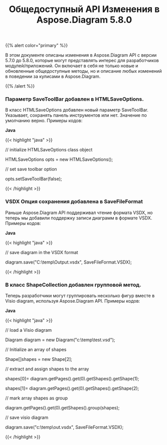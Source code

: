 ﻿---
title: Общедоступный API Изменения в Aspose.Diagram 5.8.0
type: docs
weight: 20
url: /ru/java/public-api-changes-in-aspose-diagram-5-8-0/
---
{{% alert color="primary" %}} 

В этом документе описаны изменения в Aspose.Diagram API с версии 5.7.0 до 5.8.0, которые могут представлять интерес для разработчиков модулей/приложений. Он включает в себя не только новые и обновленные общедоступные методы, но и описание любых изменений в поведении за кулисами в Aspose.Diagram.

{{% /alert %}} 
### **Параметр SaveToolBar добавлен в HTMLSaveOptions.**
В класс HTMLSaveOptions добавлен новый параметр SaveToolBar. Указывает, сохранять панель инструментов или нет. Значение по умолчанию верно. Примеры кодов:

**Java**

{{< highlight "java" >}}

 // initialize HTMLSaveOptions class object

HTMLSaveOptions opts = new HTMLSaveOptions();

// set save toolbar option

opts.setSaveToolBar(false);

{{< /highlight >}}
### **VSDX Опция сохранения добавлена в SaveFileFormat**
Раньше Aspose.Diagram API поддерживал чтение формата VSDX, но теперь мы добавили поддержку записи диаграмм в формате VSDX. Примеры кодов:

**Java**

{{< highlight "java" >}}

 // save diagram in the VSDX format

diagram.save("C:\\temp\\Output.vsdx", SaveFileFormat.VSDX);

{{< /highlight >}}
### **В класс ShapeCollection добавлен групповой метод.**
Теперь разработчики могут группировать несколько фигур вместе в Visio diagram, используя Aspose.Diagram API. Примеры кодов:

**Java**

{{< highlight "java" >}}

 // load a Visio diagram

Diagram diagram = new Diagram("c:\\temp\\test.vsd");

// Initialize an array of shapes

Shape[]shapes = new Shape[2];

// extract and assign shapes to the array

shapes[0]= diagram.getPages().get(0).getShapes().getShape(1);

shapes[1]= diagram.getPages().get(0).getShapes().getShape(2);

// mark array shapes as group

diagram.getPages().get(0).getShapes().group(shapes);

// save visio diagram

diagram.save("c:\\temp\\out.vsdx", SaveFileFormat.VSDX);

{{< /highlight >}}
